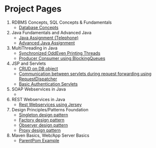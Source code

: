 # [](#header-1)Project Pages
<ol>
<li>
RDBMS Concepts, SQL Concepts & Fundamentals
    <ul><li>
    <a href=https://yogeshwarreddy.github.io/database_concepts/>Database Concepts</a>
    </li></ul></li>
<li>Java Fundamentals and Advanced Java
    <ul><li>
    <a href=https://yogeshwarreddy.github.io/Telephone/>Java Assignment (Telephone)</a>
    </li><li>
    <a href=#>Advanced Java Assignment</a>
    </li></ul></li>
<li>MultiThreading in Java
    <ul><li>
    <a href=#>Synchronized OddEven Printing Threads</a>
    </li><li>
    <a href=https://yogeshwarreddy.github.io/ProducerConsumer/>Producer Consumer using BlockingQueues</a>
    </li></ul></li>

<li>JSP and Servlets
    <ul><li>
    <a href=#>CRUD on DB object</a>
    </li><li>
    <a href=#>Communication between servlets during request forwarding using RequestDispatcher</a>
    </li><li>
    <a href=#>Basic Authentication Servlets</a>
    </li></ul></li>
    
<li>SOAP Webservices in Java
    <ul><li>
    <a href=#></a>
    </li></ul></li>
    
<li>REST Webservices in Java
    <ul><li>
    <a href=#>Rest Webservices using Jersey</a>
    </li></ul></li>
   
<li>Design Principles/Patterns Foundation
    <ul><li>
    <a href=https://yogeshwarreddy.github.io/SingletonPatternExample/>Singleton design pattern</a>
    </li><li>
    <a href=https://yogeshwarreddy.github.io/FactoryPatternExample/>Factory design pattern</a>
    </li><li>
    <a href=#>Observer design pattern</a>
    </li><li>
    <a href=#>Proxy design pattern</a>
    </li></ul></li>
    
<li>Maven Basics, Web/App Server Basics
    <ul><li>
    <a href=https://yogeshwarreddy.github.io/ParentPom/>ParentPom Example</a>
    </li></ul></li>
